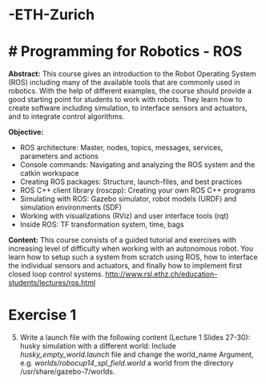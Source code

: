 # -ETH-Zurich

# # Programming for Robotics - ROS

**Abstract:** This course gives an introduction to the Robot Operating System (ROS) including many of the available tools that are commonly used in robotics. With the help of different examples, the course should provide a good starting point for students to work with robots. They learn how to create software including simulation, to interface sensors and actuators, and to integrate control algorithms.

**Objective:**

-   ROS architecture: Master, nodes, topics, messages, services, parameters and actions
-   Console commands: Navigating and analyzing the ROS system and the catkin workspace
-   Creating ROS packages: Structure, launch-files, and best practices
-   ROS C++ client library (roscpp): Creating your own ROS C++ programs
-   Simulating with ROS: Gazebo simulator, robot models (URDF) and simulation environments (SDF)
-   Working with visualizations (RViz) and user interface tools (rqt)
-   Inside ROS: TF transformation system, time, bags

**Content:** This course consists of a guided tutorial and exercises with increasing level of difficulty when working with an autonomous robot. You learn how to setup such a system from scratch using ROS, how to interface the individual sensors and actuators, and finally how to implement first closed loop control systems.
http://www.rsl.ethz.ch/education-students/lectures/ros.html

# Exercise 1

5. Write a launch file with the following content (Lecture 1 Slides 27-30): husky simulation with a different world:
Include *​husky_empty_world.launch*​ file and change the ​world_name
Argument, e.g. *​worlds/robocup14_spl_field.world*​ a world from the
directory ​/usr/share/gazebo-7/worlds.


